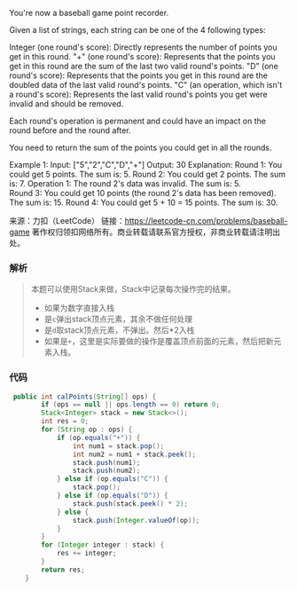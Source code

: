 You're now a baseball game point recorder.

Given a list of strings, each string can be one of the 4 following types:

Integer (one round's score): Directly represents the number of points you get in this round.
"+" (one round's score): Represents that the points you get in this round are the sum of the last two valid round's points.
"D" (one round's score): Represents that the points you get in this round are the doubled data of the last valid round's points.
"C" (an operation, which isn't a round's score): Represents the last valid round's points you get were invalid and should be removed.



Each round's operation is permanent and could have an impact on the round before and the round after.

You need to return the sum of the points you could get in all the rounds.



Example 1:
Input: ["5","2","C","D","+"]
Output: 30
Explanation: 
Round 1: You could get 5 points. The sum is: 5.
Round 2: You could get 2 points. The sum is: 7.
Operation 1: The round 2's data was invalid. The sum is: 5.  
Round 3: You could get 10 points (the round 2's data has been removed). The sum is: 15.
Round 4: You could get 5 + 10 = 15 points. The sum is: 30.



来源：力扣（LeetCode）
链接：https://leetcode-cn.com/problems/baseball-game
著作权归领扣网络所有。商业转载请联系官方授权，非商业转载请注明出处。



###  解析

>  本题可以使用Stack来做，Stack中记录每次操作完的结果。
>
> - 如果为数字直接入栈
> - 是`c`弹出stack顶点元素，其余不做任何处理
> - 是`d`取stack顶点元素，不弹出。然后*2入栈
> - 如果是`+`，这里是实际要做的操作是覆盖顶点前面的元素，然后把新元素入栈。



### 代码

```java
 public int calPoints(String[] ops) {
        if (ops == null || ops.length == 0) return 0;
        Stack<Integer> stack = new Stack<>();
        int res = 0;
        for (String op : ops) {
            if (op.equals("+")) {
                int num1 = stack.pop();
                int num2 = num1 + stack.peek();
                stack.push(num1);
                stack.push(num2);
            } else if (op.equals("C")) {
                stack.pop();
            } else if (op.equals("D")) {
                stack.push(stack.peek() * 2);
            } else {
                stack.push(Integer.valueOf(op));
            }
        }
        for (Integer integer : stack) {
            res += integer;
        }
        return res;
    }
```

